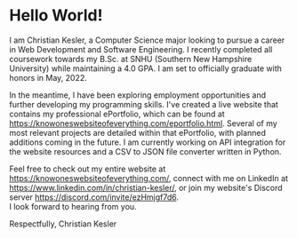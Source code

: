 # Hello World!

I am Christian Kesler, a Computer Science major looking to pursue a career in Web Development and Software Engineering.  I recently completed all coursework towards my B.Sc. at SNHU (Southern New Hampshire University) while maintaining a 4.0 GPA.  I am set to officially graduate with honors in May, 2022.

In the meantime, I have been exploring employment opportunities and further developing my programming skills.  I've created a live website that contains my professional ePortfolio, which can be found at https://knowoneswebsiteofeverything.com/eportfolio.html.  Several of my most relevant projects are detailed within that ePortfolio, with planned additions coming in the future.  I am currently working on API integration for the website resources and a CSV to JSON file converter written in Python.  

Feel free to check out my entire website at https://knowoneswebsiteofeverything.com/, connect with me on LinkedIn at https://www.linkedin.com/in/christian-kesler/, or join my website's Discord server https://discord.com/invite/ezHmjgf7d6.  
I look forward to hearing from you.  

Respectfully,
Christian Kesler
